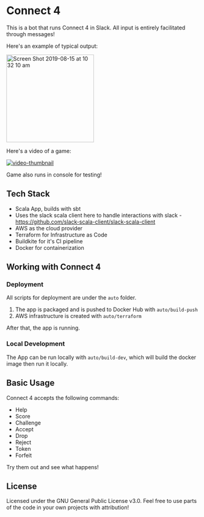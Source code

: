 # Connect 4

This is a bot that runs Connect 4 in Slack. All input is entirely facilitated through messages!

Here's an example of typical output:

<img width="229" alt="Screen Shot 2019-08-15 at 10 32 10 am" src="https://user-images.githubusercontent.com/30946820/63065131-33419f80-bf48-11e9-8483-b477fae5285a.png">

Here's a video of a game:

[![video-thumbnail](https://user-images.githubusercontent.com/30946820/71894603-d7034480-31a2-11ea-9497-1488ba41b20e.PNG)](https://www.youtube.com/watch?v=TlFrnz3iKWk)

Game also runs in console for testing!

## Tech Stack
- Scala App, builds with sbt
- Uses the slack scala client here to handle interactions with slack - https://github.com/slack-scala-client/slack-scala-client
- AWS as the cloud provider
- Terraform for Infrastructure as Code
- Buildkite for it's CI pipeline
- Docker for containerization

## Working with Connect 4

### Deployment

All scripts for deployment are under the `auto` folder.

1. The app is packaged and is pushed to Docker Hub with `auto/build-push`
1. AWS infrastructure is created with `auto/terraform`

After that, the app is running.

### Local Development

The App can be run locally with `auto/build-dev`, which will build the docker image then run it locally.

## Basic Usage

Connect 4 accepts the following commands:
 - Help
 - Score
 - Challenge
 - Accept
 - Drop
 - Reject
 - Token
 - Forfeit
 
 Try them out and see what happens!
 
## License

Licensed under the GNU General Public License v3.0. Feel free to use parts of the code in your own projects with attribution!
